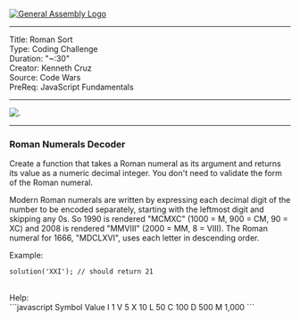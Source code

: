 [![General Assembly Logo](https://camo.githubusercontent.com/1a91b05b8f4d44b5bbfb83abac2b0996d8e26c92/687474703a2f2f692e696d6775722e636f6d2f6b6538555354712e706e67)](https://generalassemb.ly)

---
Title: Roman Sort <br>
Type: Coding Challenge <br>
Duration: "~:30" <br>
Creator: Kenneth Cruz <br>
Source: Code Wars <br>
PreReq: JavaScript Fundamentals


---
![.](https://media.tenor.com/images/f6452676b8ebe26bbac383ba74ab22af/tenor.gif)

--- 

### Roman Numerals Decoder

Create a function that takes a Roman numeral as its argument and returns its value as a numeric decimal integer. You don't need to validate the form of the Roman numeral. <br>

Modern Roman numerals are written by expressing each decimal digit of the number to be encoded separately, starting with the leftmost digit and skipping any 0s. So 1990 is rendered "MCMXC" (1000 = M, 900 = CM, 90 = XC) and 2008 is rendered "MMVIII" (2000 = MM, 8 = VIII). The Roman numeral for 1666, "MDCLXVI", uses each letter in descending order. <br>

Example: <br>
```
solution('XXI'); // should return 21
```
<br>
Help: <br>
```javascript
Symbol    Value
I          1
V          5
X          10
L          50
C          100
D          500
M          1,000
```